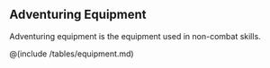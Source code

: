 ## Adventuring Equipment

Adventuring equipment is the equipment used in non-combat skills.

@(include /tables/equipment.md)
